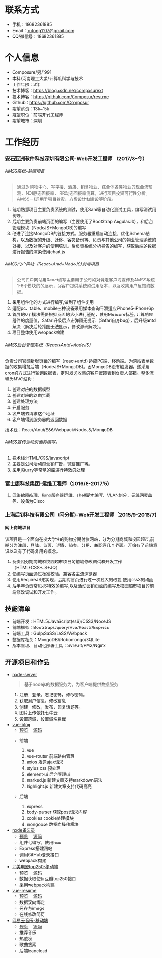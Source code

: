 
# 联系方式
- 手机：18682361885
- Email：xutong1107@gmail.com 
- QQ/微信号：18682361885

# 个人信息

 - Composure/男/1991 
 - 本科/河南理工大学/计算机科学与技术 
 - 工作年限：3年
 - 技术博客：https://blog.csdn.net/composurext
 - 技术博客：https://github.com/Composur/resume
 - Github：https://github.com/Composur 
 - 期望薪资：13k~15k
 - 期望职位：前端开发工程师
 - 期望城市：深圳


# 工作经历
### 安石亚洲软件科技深圳有限公司-Web开发工程师 （2017/8-今）

######  AMSS系统-前端项目
>通过对购物中心、写字楼、酒店、销售物业、综合体各类物业的现金流预测、NOI静态回报率、IRR动态回报率测算，进行项目投资可行性分析。AMSS－1适用于项目投资、方案设计和建设等阶段。

1. 前期熟悉项目主要负责系统的测试，使用Sahi等自动化测试工具，编写测试用例等。
2. 后期主要负责前端页面的编写（主要使用了BootStrap AngularJS），和后台管理模块（NodeJS+MongoDB)的编写
3. 改进了连接MongoDB的链接方式。服务器重启自动连接，优化Schema结构，以及数据的升级、迁移、容灾备份等、负责与其他公司的物业管理系统的对接、以及对客户的使用培训。后负责系统分析报告的编写，获取后端的数据进行报告的渲染使用chart.js

######  AMSS门户网站（React+Antd+NodeJS)前端项目
>公司门户网站用React编写主要用于公司的对特定客户的宣传及AMSS系统1-6个模块的的展示，为客户提供系统的试用版本，以及收集用户反馈的数据。

1. 采用组件化的方式进行编写,做到了组件复用
2. 适配pc、table、mobile三种设备采用媒体查询平滑适应iPhone5-iPhone6p
3. 首屏的6个模块需要根据页面的大小进行适配，使用Measure标签, 计算响应组件的度量值，Safari升级后点击弹窗无提示（Safari自身bug），后升级antd解决（解决后轮播图无法显示，修改源码解决）。
4. 项目整体使用webpack构建

###### AMSS后台管理系统（React+Antd+NodeJS）
负责[公司官网](http://www.amssasia.com.cn)新增页面的编写（react+antd),适应PC端、移动端。为网站表单数据的收集增加后端（NodeJS+MongoDB)。因MongoDB没有触发器，遂采用cron的方式进行轮询数据表，定时发送收集的客户反馈表到负责人邮箱。整体流程为MVC结构：
1. 创建对应的数据模型
2. 创建对应的路由拦截
3. 创建处理方法
4. 开启服务
5. 客户端去请求这个地址
6. 客户端得到服务器的返回数据

技术栈：React/Antd/ES6/Webpack/NodeJS/MongoDB

###### AMSS宣传活动页面的编写。
1. 技术栈:HTML/CSS/javascript
2. 主要是公司活动的营销广告，微信推广等。
3. 采用jQuery等常见的库进行特效的处理

### 富士康科技集团-运维工程师（2016/8-2017/5)
1.  网络故障处理、liunx服务器运维，shell脚本编写、VLAN划分、无线网覆盖等、设备为Cisco

### 上海后钊科技有限公司（闪分期)-Web开发工程师（2015/9-2016/7)
####  网上商城项目
该项目是一个面向在校大学生的购物分期付款网站，分为分期商城和校园超市,前期分为注册、登陆、首页、详情、热卖、分期、兼职等几个界面。开始有了前端意识以及有了代码复用的概念。

1. 负责闪分期商城和校园超市项目的前端修改调试和开发工作（HTML+CSS+JS+JQ）
2. 使编写页面通过标准校验，兼容各主流浏览器
3. 使用RequireJS来实现，后期对首页进行过一次较大的改变,使用css3的动画
4. 后半年负责常见JS特效的编写,以及活动营销页面的编写及校园超市项目的前端修改调试和开发工作。
## 技能清单
+ 前端开发：HTML5/JavaScript(es6)/CSS3/NodeJS
+ 前端框架：Bootstrap/Jquery/Vue/React//Express
+ 前端工具：Gulp/SaSS/LeSS/Webpack
+ 数据库相关：MongoDB//Robomongo/SQLite
+ 版本管理、自动化部署工具：Svn/Git/PM2/Nginx
## 开源项目和作品
+ [node-server](https://github.com/Composur/react-practice)
    >  基于nodejs的数据服务为，为客户端提供数据服务
    1. 注册，登录，忘记密码，修改密码。
    2. 获取用户信息，修改信息
    3. 创建，修改，发布，回复话题等。
    4. 图片上传依托七牛云
    5. 设置跨域，设置域名拦截
+ [vue-blog](https://github.com/Composur/vue-project)
    + [预览](http://47.94.237.28:8124)， [源码](https://github.com/Composur/vue-project/tree/master/vue-blog2)
    * 前端
        1. vue
        2. vue-router 前端路由管理
        3. axios 发送ajax请求
        4. stylus css 预处理
        5. element-ui 后台管理ui
        6. marked.js 新建文章支持markdown语法
        7. highlight.js 新建文章支持代码高亮

    * 后端
        1. express
        2. body-parser 获取post请求内容
        3. cookies cookie处理模块
        4. mongoose 数据库操作模块
+ [node备忘录](https://github.com/Composur/resume/tree/master/projects/stickyNotes)
    + [预览](http://52.xiaoqi.info/)， [源码](https://github.com/Composur/resume/tree/master/projects/stickyNotes)
    + 组件化编写，使用less
    + Express搭建网站
    + 调用GitHub登录接口
    + webpack构建
+ [北美电影top250-移动端](https://composur.github.io/resume/projects/douban-movie/index.html) 
    + [预览](https://composur.github.io/resume/projects/douban-movie/index.html)， [源码]()
    + 数据获取使用豆瓣top250接口
    + 采用webpack构建 
+ [vue-resume](https://composur.github.io/vue-project/vue-resume/docs/index.html#/)
    + [预览](https://composur.github.io/vue-project/vue-resume/docs/index.html#/)， [源码](https://github.com/Composur/vue-project/tree/master/vue-resume)
    + 数据双向绑定
    + 另存为image
    + 在线修改简历
+ [网易云音乐-移动端](https://composur.github.io/resume/projects/music_163/index.html)
   + [预览](https://composur.github.io/resume/projects/music_163/index.html)， [源码](https://github.com/Composur/resume/tree/master/projects/music_163)
    + 推荐音乐
    + 热歌榜
    + 歌曲搜索
    + 后端leancloud